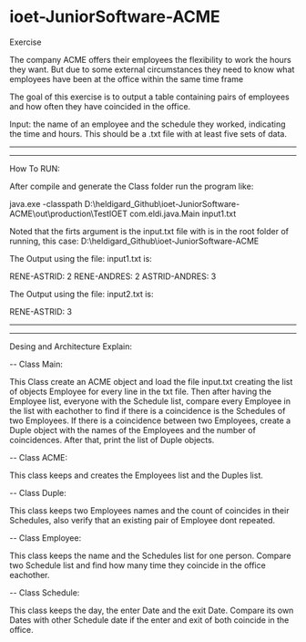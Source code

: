 # ioet-JuniorSoftware-ACME

Exercise

The company ACME offers their employees the flexibility to work the hours they want. But due to some external circumstances they need to know what employees have been at the office within the same time frame

The goal of this exercise is to output a table containing pairs of employees and how often they have coincided in the office.

Input: the name of an employee and the schedule they worked, indicating the time and hours. This should be a .txt file with at least five sets of data.

----------------------------------------------------------------------
----------------------------------------------------------------------

How To RUN:

After compile and generate the Class folder run the program like:

  java.exe -classpath D:\heldigard_Github\ioet-JuniorSoftware-ACME\out\production\TestIOET com.eldi.java.Main input1.txt

Noted that the firts argument is the input.txt file with is in the root folder of running, this case: D:\heldigard_Github\ioet-JuniorSoftware-ACME

The Output using the file: input1.txt is:

  RENE-ASTRID: 2
  RENE-ANDRES: 2
  ASTRID-ANDRES: 3

The Output using the file: input2.txt is:

  RENE-ASTRID: 3

--------------------------------------------------------------------
--------------------------------------------------------------------

Desing and Architecture Explain:

-- Class Main: 

This Class create an ACME object and load the file input.txt creating the list of objects Employee for every line in the txt file. 
Then after having the Employee list, everyone with the Schedule list, compare every Employee in the list with eachother to find if there is a coincidence is the 
Schedules of two Employees. If there is a coincidence between two Employees, create a Duple object with the names of the Employees and the number of coincidences. After that, print the list of Duple objects.


-- Class ACME:

This class keeps and creates the Employees list and the Duples list.


-- Class Duple:

This class keeps two Employees names and the count of coincides in their Schedules, also verify that an existing pair of Employee dont repeated.


-- Class Employee:

This class keeps the name and the Schedules list for one person. Compare two Schedule list and find how many time they coincide in the office eachother.


-- Class Schedule:

This class keeps the day, the enter Date and the exit Date. Compare its own Dates with other Schedule date if the enter and exit of both coincide in the office.


